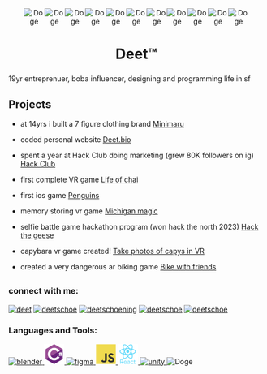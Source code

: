 <div align="center" style="display: flex; justify-content: center; flex-wrap: wrap; width: 100%;">
  
<img src="https://i.giphy.com/m0MfjLtKOgTPG.webp" alt="Doge" style="width:8%;">
<img src="https://i.giphy.com/m0MfjLtKOgTPG.webp" alt="Doge" style="width:8%;">
<img src="https://i.giphy.com/m0MfjLtKOgTPG.webp" alt="Doge" style="width:8%;">
<img src="https://i.giphy.com/m0MfjLtKOgTPG.webp" alt="Doge" style="width:8%;">
<img src="https://i.giphy.com/m0MfjLtKOgTPG.webp" alt="Doge" style="width:8%;">
<img src="https://i.giphy.com/m0MfjLtKOgTPG.webp" alt="Doge" style="width:8%;">
<img src="https://i.giphy.com/m0MfjLtKOgTPG.webp" alt="Doge" style="width:8%;">
<img src="https://i.giphy.com/m0MfjLtKOgTPG.webp" alt="Doge" style="width:8%;">
<img src="https://i.giphy.com/m0MfjLtKOgTPG.webp" alt="Doge" style="width:8%;">
<img src="https://i.giphy.com/m0MfjLtKOgTPG.webp" alt="Doge" style="width:8%;">
<img src="https://i.giphy.com/m0MfjLtKOgTPG.webp" alt="Doge" style="width:8%;">

</div>

<h1 align="center">Deet™</h1>
<h3 align="center"></h3>


19yr entreprenuer, boba influencer, designing and programming life in sf

## Projects

- at 14yrs i built a 7 figure clothing brand [Minimaru](https://www.instagram.com/minimaruclothing/)

- coded personal website [Deet.bio](https://deet.bio/)

- spent a year at Hack Club doing marketing (grew 80K followers on ig) [Hack Club](https://www.instagram.com/starthackclub/)

- first complete VR game [Life of chai](https://github.com/Deetschoe/lifeofchai)

- first ios game [Penguins](https://apps.apple.com/us/app/penguin-pair-cards/id6446442403)

- memory storing vr game [Michigan magic](https://devpost.com/software/magic-in-michigan)

- selfie battle game hackathon program (won hack the north 2023) [Hack the geese](https://devpost.com/software/hack-the-geese)

- capybara vr game created! [Take photos of capys in VR](https://sidequestvr.com/app/31539/capybara-beach)

- created a very dangerous ar biking game [Bike with friends](https://devpost.com/software/bikstar)

## <h3 align="left">connect with me:</h3>
<p align="left">
<a href="https://dev.to/deet" target="blank"><img align="center" src="https://raw.githubusercontent.com/rahuldkjain/github-profile-readme-generator/master/src/images/icons/Social/devto.svg" alt="deet" height="30" width="40" /></a>
<a href="https://twitter.com/deetschoe" target="blank"><img align="center" src="https://raw.githubusercontent.com/rahuldkjain/github-profile-readme-generator/master/src/images/icons/Social/twitter.svg" alt="deetschoe" height="30" width="40" /></a>
<a href="https://linkedin.com/in/deetschoening" target="blank"><img align="center" src="https://raw.githubusercontent.com/rahuldkjain/github-profile-readme-generator/master/src/images/icons/Social/linked-in-alt.svg" alt="deetschoening" height="30" width="40" /></a>
<a href="https://instagram.com/deetschoe" target="blank"><img align="center" src="https://raw.githubusercontent.com/rahuldkjain/github-profile-readme-generator/master/src/images/icons/Social/instagram.svg" alt="deetschoe" height="30" width="40" /></a>
<a href="https://www.youtube.com/c/deetschoe" target="blank"><img align="center" src="https://raw.githubusercontent.com/rahuldkjain/github-profile-readme-generator/master/src/images/icons/Social/youtube.svg" alt="deetschoe" height="30" width="40" /></a>
</p>


<h3 align="left">Languages and Tools:</h3>
<p align="left"> <a href="https://www.blender.org/" target="_blank" rel="noreferrer"> <img src="https://download.blender.org/branding/community/blender_community_badge_white.svg" alt="blender" width="40" height="40"/> </a> <a href="https://www.w3schools.com/cs/" target="_blank" rel="noreferrer"> <img src="https://raw.githubusercontent.com/devicons/devicon/master/icons/csharp/csharp-original.svg" alt="csharp" width="40" height="40"/> </a> <a href="https://www.figma.com/" target="_blank" rel="noreferrer"> <img src="https://www.vectorlogo.zone/logos/figma/figma-icon.svg" alt="figma" width="40" height="40"/> </a> <a href="https://developer.mozilla.org/en-US/docs/Web/JavaScript" target="_blank" rel="noreferrer"> <img src="https://raw.githubusercontent.com/devicons/devicon/master/icons/javascript/javascript-original.svg" alt="javascript" width="40" height="40"/> </a> <a href="https://reactjs.org/" target="_blank" rel="noreferrer"> <img src="https://raw.githubusercontent.com/devicons/devicon/master/icons/react/react-original-wordmark.svg" alt="react" width="40" height="40"/> </a> <a href="https://unity.com/" target="_blank" rel="noreferrer"> <img src="https://www.vectorlogo.zone/logos/unity3d/unity3d-icon.svg" alt="unity" width="40" height="40"/> </a>  <img src="https://media.tenor.com/6TdEhZ0g3WQAAAAd/dog-doggo.gif" alt="Doge" style="width:7%;">
 </p>
